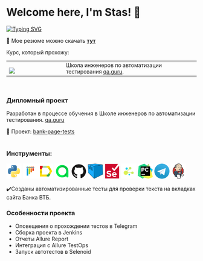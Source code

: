 # Welcome here, I'm Stas! 👋


[![Typing SVG](https://readme-typing-svg.herokuapp.com?font=Fira+Code&pause=1000&color=000000&random=false&width=435&lines=I'm+a+QA+Engineer+)](https://git.io/typing-svg)




📝 Мое резюме можно скачать [**тут**](https://psv4.userapi.com/c235031/u1893232/docs/d9/917dff24208b/Dudnik_QA_Engineer_Rezyume.doc?extra=FvUZqiS04-SfnPbvg6cgLAwi02yzqZagi9sLpc9T1eAVR1dzTPQLmzmplsYekLs7U_O3h1QrIDs0eJvHnYkE8MXHHcwqsYGews-yUFnCWsCe0Vcocf7pkBzbNWeDJTABVmC6vULu5Ry_-5EDndrS&dl=1)



Курс, который прохожу:
<table width="100%" border='0'>
    <tr><td width="30%" valign="bottom"><img src="https://fs-thb03.getcourse.ru/fileservice/file/thumbnail/h/b635b6cb9478bb87c77e9c070ee6e122.png/s/x50/a/159627/sc/207"></td><td valign="middle">Школа инженеров по автоматизации тестирования <a target="_blank" href="https://qa.guru">qa.guru</a>.</td></tr>
   </tr>
  </table>
  </br>

### Дипломный проект
Разработан в процессе обучения в Школе инженеров по автоматизации тестирования. <a target="_blank" href="https://qa.guru">qa.guru</a>

:link: Проект: <a target="_blank" href="https://github.com/idudnik/qa_guru_15">bank-page-tests</a></br></br>

### Инструменты:

<img title="Python" src="/icon/python-original.svg" height="40" width="40"/> <img title="Pytest" src="icon/pytest-original.svg" height="40" width="40"/><img title="Allure Report" src="icon/Allure_Report.png" height="40" width="40"/> <img title="Allure TestOps" src="icon/AllureTestOps.png" height="40" width="40"/> <img title="GitHub" src="icon/github-original.svg" height="40" width="40"/> <img title="Selenoid" 
src="icon/selenoid.png" height="40" width="40"/> <img title="Selenium" src="icon/selenium-original.svg" height="40" width="40"/> <img title="Selene" src="icon/selene.png" height="40" width="40"/> <img title="Pycharm" src="icon/pycharm.png" height="40" width="40"/> <img title="Telegram" src="icon/tg.png" height="40" width="40"/> <img title="Jenkins" src="icon/jenkins-original.svg" height="40" width="40"/>

:heavy_check_mark:Созданы автоматизированные тесты для проверки текста на вкладках сайта Банка ВТБ.

### Особенности проекта

* Оповещения о прохождении тестов в Telegram
* Сборка проекта в Jenkins
* Отчеты Allure Report
* Интеграция с Allure TestOps
* Запуск автотестов в Selenoid
